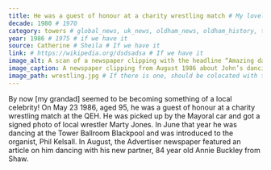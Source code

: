 ```yaml
---
title: He was a guest of honour at a charity wrestling match # My lovely content
decade: 1980 # 1970
category: towers # global_news, uk_news, oldham_news, oldham_history, towers, surrounding_estate # Always exactly one category
year: 1986 # 1975 # if we have it
source: Catherine # Sheila # If we have it
link: # https://wikipedia.org/dsdsadsa # If we have it
image_alt: A scan of a newspaper clipping with the headline “Amazing dancing twosome”, with an image to the left of John dancing with Annie Buckley in a hall. The hall has a wooden floor, and many other couples dancing in the background, who are blurred.  # If there is one
image_caption: A newspaper clipping from August 1986 about John’s dancing # If there is one
image_path: wrestling.jpg # If there is one, should be colocated with the index.md file in the folder
---
```


By now [my grandad] seemed to be becoming something of a local celebrity! On May 23 1986, aged 95, he was a guest of honour at a charity wrestling match at the QEH. He was picked up by the Mayoral car and got a signed photo of local wrestler Marty Jones. In June that year he was dancing at the Tower Ballroom Blackpool and was introduced to the organist, Phil Kelsall. In August, the Advertiser newspaper featured an article on him dancing with his new partner, 84 year old Annie Buckley from Shaw.